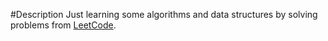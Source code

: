 #Description
Just learning some algorithms and data structures by solving problems from [LeetCode](https://leetcode.com/).